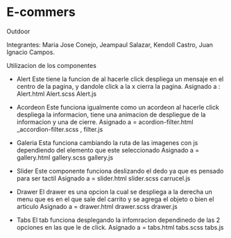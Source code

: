 # E-commers
Outdoor 

Integrantes: Maria Jose Conejo, Jeampaul Salazar, Kendoll Castro, Juan Ignacio Campos.

Utilizacion de los componentes 

- Alert
    Este tiene la funcion de al hacerle click despliega un mensaje en el centro de la pagina, y dandole click a la x cierra la pagina.
    Asignado a : Alert.html Alert.scss Alert.js

- Acordeon
    Este funciona igualmente como un acordeon al hacerle click despliega la informacion, tiene una animacion de despliegue de la informacion y una de cierre.
    Asignado a = acordion-filter.html _accordion-filter.scss , filter.js

- Galeria 
    Esta funciona cambiando la ruta de las imagenes con js dependiendo del elemento que este seleccionado 
    Asignado a = gallery.html gallery.scss gallery.js 

- Slider
    Este componente funciona deslizando el dedo ya que es pensado para ser tactil 
    Asignado a = slider.html slider.scss carrucel.js

- Drawer 
    El drawer es una opcion la cual se despliega a la derecha un menu que es en el que sale del carrito y se agrega el objeto o bien el articulo
    Asignado a = drawer.html drawer.scss drawer.js 
 - Tabs
    El tab funciona desplegando la infomracion dependinedo de las 2 opciones en las que le de click.
    Asignado a = tabs.html tabs.scss tabs.js 
    
